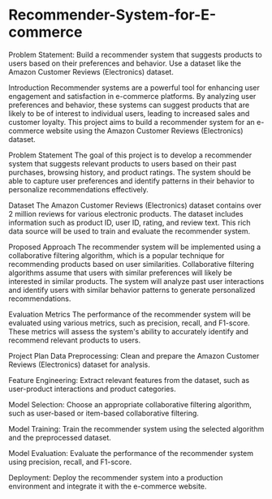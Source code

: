 # Recommender-System-for-E-commerce
Problem Statement: Build a recommender system that suggests products to users based on their preferences and behavior. Use a dataset like the Amazon Customer Reviews (Electronics) dataset.

Introduction
Recommender systems are a powerful tool for enhancing user engagement and satisfaction in e-commerce platforms. By analyzing user preferences and behavior, these systems can suggest products that are likely to be of interest to individual users, leading to increased sales and customer loyalty. This project aims to build a recommender system for an e-commerce website using the Amazon Customer Reviews (Electronics) dataset.

Problem Statement
The goal of this project is to develop a recommender system that suggests relevant products to users based on their past purchases, browsing history, and product ratings. The system should be able to capture user preferences and identify patterns in their behavior to personalize recommendations effectively.

Dataset
The Amazon Customer Reviews (Electronics) dataset contains over 2 million reviews for various electronic products. The dataset includes information such as product ID, user ID, rating, and review text. This rich data source will be used to train and evaluate the recommender system.

Proposed Approach
The recommender system will be implemented using a collaborative filtering algorithm, which is a popular technique for recommending products based on user similarities. Collaborative filtering algorithms assume that users with similar preferences will likely be interested in similar products. The system will analyze past user interactions and identify users with similar behavior patterns to generate personalized recommendations.

Evaluation Metrics
The performance of the recommender system will be evaluated using various metrics, such as precision, recall, and F1-score. These metrics will assess the system's ability to accurately identify and recommend relevant products to users.

Project Plan
Data Preprocessing: Clean and prepare the Amazon Customer Reviews (Electronics) dataset for analysis.

Feature Engineering: Extract relevant features from the dataset, such as user-product interactions and product categories.

Model Selection: Choose an appropriate collaborative filtering algorithm, such as user-based or item-based collaborative filtering.

Model Training: Train the recommender system using the selected algorithm and the preprocessed dataset.

Model Evaluation: Evaluate the performance of the recommender system using precision, recall, and F1-score.

Deployment: Deploy the recommender system into a production environment and integrate it with the e-commerce website.
